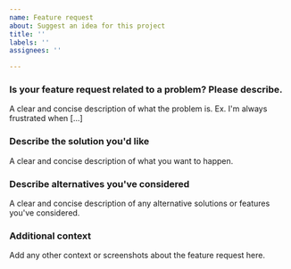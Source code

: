 ```yaml
---
name: Feature request
about: Suggest an idea for this project
title: ''
labels: ''
assignees: ''

---
```

<!--
Thank you for your contribution!

Please review https://github.com/mars-project/mars/blob/master/CONTRIBUTING.rst before opening an issue.
-->

### Is your feature request related to a problem? Please describe.
A clear and concise description of what the problem is. Ex. I'm always frustrated when [...]

### Describe the solution you'd like
A clear and concise description of what you want to happen.

### Describe alternatives you've considered
A clear and concise description of any alternative solutions or features you've considered.

### Additional context
Add any other context or screenshots about the feature request here.

